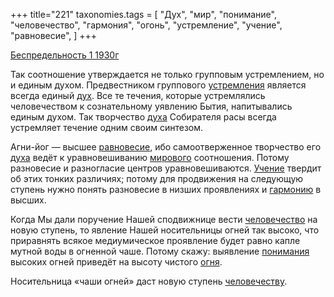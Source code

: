 +++
title="221"
taxonomies.tags = [
 "Дух",
 "мир",
 "понимание",
 "человечество",
 "гармония",
 "огонь",
 "устремление",
 "учение",
 "равновесие",
]
+++

[Беспредельность 1 1930г](/agni/1930)

Так соотношение утверждается не только групповым устремлением, но и единым духом. Предвестником группового [устремления](/tags/устремление) является всегда единый [дух](/tags/Дух). Все те течения, которые устремлялись человечеством к сознательному уявлению Бытия, напитывались единым духом. Так творчество [духа](/tags/Дух) Собирателя расы всегда устремляет течение одним своим синтезом.   

Агни-йог — высшее [равновесие](/tags/равновесие), ибо самоотверженное творчество его [духа](/tags/Дух) ведёт к уравновешиванию [мирового](/tags/мир) соотношения. Потому разновесие и разногласие центров уравновешиваются. [Учение](/tags/[учение](/tags/учение)) твердит об этих тонких различиях; потому для продвижения на следующую ступень нужно понять разновесие в низших проявлениях и [гармонию](/tags/гармония) в высших.   

Когда Мы дали поручение Нашей сподвижнице вести [человечество](/tags/человечество) на новую ступень, то явление Нашей носительницы огней так высоко, что приравнять всякое медиумическое проявление будет равно капле мутной воды в огненной чаше. Потому скажу: выявление [понимания](/tags/понимание) высоких огней приведёт на высоту чистого [огня](/tags/огонь).   

Носительница «чаши огней» даст новую ступень [человечеству](/tags/человечество).